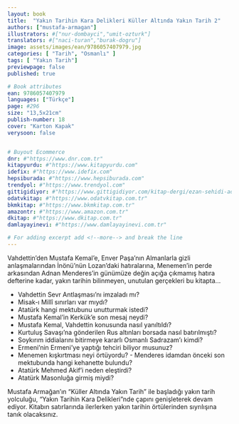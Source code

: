 ```yaml
---
layout: book
title:  "Yakın Tarihin Kara Delikleri Küller Altında Yakın Tarih 2"
authors: ["mustafa-armagan"]
illustrators: #["nur-dombayci","umit-ozturk"]
translators: #["naci-turan","burak-dogru"]
image: assets/images/ean/9786057407979.jpg
categories: [ "Tarih", "Osmanlı" ]
tags: [ "Yakın Tarih"]
previewpage: false
published: true

# Book attributes
ean: 9786057407979
languages: ["Türkçe"]
page: #296
size: "13,5x21cm"
publish-number: 18
cover: "Karton Kapak"
verysoon: false


# Buyout Ecommerce
dnr: #"https://www.dnr.com.tr"
kitapyurdu: #"https://www.kitapyurdu.com"
idefix: #"https://www.idefix.com"
hepsiburada: #"https://www.hepsiburada.com"
trendyol: #"https://www.trendyol.com"
gittigidiyor: #"https://www.gittigidiyor.com/kitap-dergi/ezan-sehidi-adnan-menderes_pdp_732728793"
odatvkitap: #"https://www.odatvkitap.com.tr"
bkmkitap: #"https://www.bkmkitap.com.tr"
amazontr: #"https://www.amazon.com.tr"
dkitap: #"https://www.dkitap.com.tr"
damlayayinevi: #"https://www.damlayayinevi.com.tr"

# For adding excerpt add <!--more--> and break the line
---
```

Vahdettin’den Mustafa Kemal’e, Enver Paşa’nın Almanlarla gizli anlaşmalarından İnönü’nün Lozan’daki hatıralarına, Menemen’in perde arkasından Adnan Menderes’in günümüze değin açığa çıkmamış hatıra defterine kadar, yakın tarihin bilinmeyen, unutulan gerçekleri bu kitapta...<!--more-->

- Vahdettin Sevr Antlaşması’nı imzaladı mı?
- Misak-ı Millî sınırları var mıydı?
- Atatürk hangi mektubunu unutturmak istedi?
- Mustafa Kemal’in Kerkük’e son mesaj neydi?
- Mustafa Kemal, Vahdettin konusunda nasıl
yanıltıldı?
- Kurtuluş Savaşı’na gönderilen Rus altınları
borsada nasıl batırılmıştı?
- Soykırım iddialarını bitirmeye kararlı Osmanlı
Sadrazam’ı kimdi?
- Ermeni’nin Ermeni’ye yaptığı tehciri biliyor
musunuz?
- Menemen kışkırtması neyi örtüyordu? -
Menderes idamdan önceki son mektubunda
hangi kehanette bulundu?
- Atatürk Mehmed Akif’i neden eleştirdi?
- Atatürk Masonluğa girmiş miydi?

Mustafa Armağan’ın “Küller Altında Yakın Tarih” ile başladığı yakın tarih yolculuğu, “Yakın Tarihin Kara Delikleri”nde çapını genişleterek devam ediyor. Kitabın satırlarında ilerlerken yakın tarihin örtülerinden sıyrılışına tanık olacaksınız.
